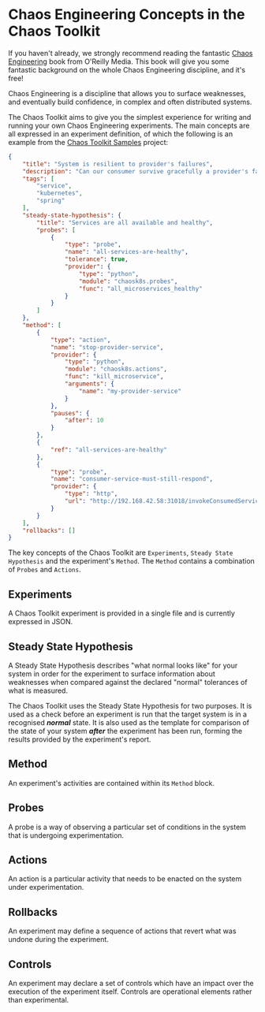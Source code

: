 # Chaos Engineering Concepts in the Chaos Toolkit

If you haven't already, we strongly recommend reading the fantastic
[Chaos Engineering][chaos-engineering-book] book from O'Reilly Media. This
book will give you some fantastic background on the whole Chaos Engineering
discipline, and it's free!

[chaos-engineering-book]: http://www.oreilly.com/webops-perf/free/chaos-engineering.csp

Chaos Engineering is a discipline that allows you to surface weaknesses, and
eventually build confidence, in complex and often distributed systems.

The Chaos Toolkit aims to give you the simplest experience for writing and
running your own Chaos Engineering experiments. The main concepts are all
expressed in an experiment definition, of which the following is an example
from the
[Chaos Toolkit Samples](https://github.com/chaostoolkit/chaostoolkit-samples)
project:

```json
{
    "title": "System is resilient to provider's failures",
    "description": "Can our consumer survive gracefully a provider's failure?",
    "tags": [
        "service",
        "kubernetes",
        "spring"
    ],
    "steady-state-hypothesis": {
        "title": "Services are all available and healthy",
        "probes": [
            {
                "type": "probe",
                "name": "all-services-are-healthy",
                "tolerance": true,
                "provider": {
                    "type": "python",
                    "module": "chaosk8s.probes",
                    "func": "all_microservices_healthy"
                }
            }
        ]
    },
    "method": [
        {
            "type": "action",
            "name": "stop-provider-service",
            "provider": {
                "type": "python",
                "module": "chaosk8s.actions",
                "func": "kill_microservice",
                "arguments": {
                    "name": "my-provider-service"
                }
            },
            "pauses": {
                "after": 10
            }
        },
        {
            "ref": "all-services-are-healthy"
        },
        {
            "type": "probe",
            "name": "consumer-service-must-still-respond",
            "provider": {
                "type": "http",
                "url": "http://192.168.42.58:31018/invokeConsumedService"
            }
        }
    ],
    "rollbacks": []
}
```

The key concepts of the Chaos Toolkit are `Experiments`,
`Steady State Hypothesis` and the experiment's `Method`. The `Method`
contains a combination of `Probes` and `Actions`.

## Experiments

A Chaos Toolkit experiment is provided in a single file and is currently
expressed in JSON.

## Steady State Hypothesis

A Steady State Hypothesis describes "what normal looks like" for your system
in order for the experiment to surface information about weaknesses when compared against the declared "normal" tolerances of what is measured.

The Chaos Toolkit uses the Steady State Hypothesis for two purposes. It is used as a check before an experiment is run that the target system is in a recognised ***normal*** state. It is also used as the template for comparison of the state of your system ***after*** the experiment has been run, forming the results provided by the experiment's report.

## Method

An experiment's activities are contained within its `Method` block.

## Probes

A probe is a way of observing a particular set of conditions in the system that
is undergoing experimentation.

## Actions

An action is a particular activity that needs to be enacted on the system under
experimentation.

## Rollbacks

An experiment may define a sequence of actions that revert what was undone
during the experiment.

## Controls

An experiment may declare a set of controls which have an impact over the
execution of the experiment itself. Controls are operational elements rather
than experimental.
